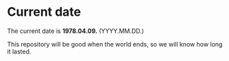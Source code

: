 # Current date

The current date is **1978.04.09.** (YYYY.MM.DD.)

This repository will be good when the world ends, so we will know how long it lasted.